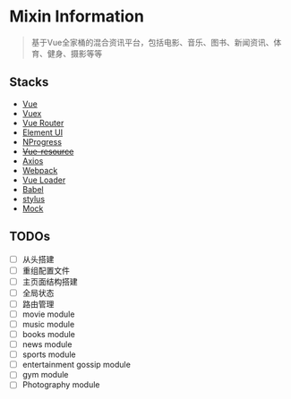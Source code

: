 # Mixin Information

> 基于Vue全家桶的混合资讯平台，包括电影、音乐、图书、新闻资讯、体育、健身、摄影等等

## Stacks
- [Vue](http://vuejs.org/)
- [Vuex](https://github.com/vuejs/vuex)
- [Vue Router](https://github.com/vuejs/vue-router)
- [Element UI](https://github.com/ElemeFE/element)
- [NProgress](https://github.com/rstacruz/nprogress)
- ~~[Vue-resource](https://github.com/pagekit/vue-resource)~~
- [Axios](https://github.com/mzabriskie/axios)
- [Webpack](https://webpack.js.org/)
- [Vue Loader](http://vuejs.github.io/vue-loader)
- [Babel](https://babeljs.io/)
- [stylus](http://www.zhangxinxu.com/jq/stylus/conditionals.php)
- [Mock](http://mockjs.com/)

## TODOs


- [ ] 从头搭建
- [ ] 重组配置文件
- [ ] 主页面结构搭建
- [ ] 全局状态
- [ ] 路由管理
- [ ] movie module
- [ ] music module
- [ ] books module
- [ ] news module
- [ ] sports module
- [ ] entertainment gossip module
- [ ] gym module
- [ ] Photography module
